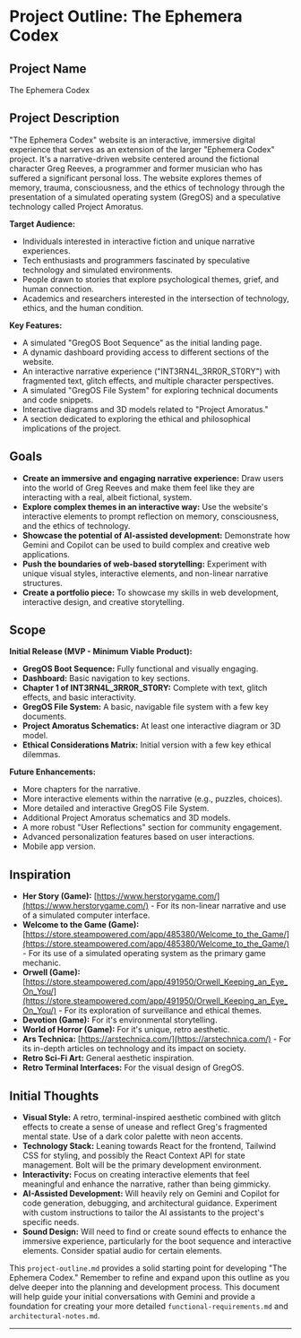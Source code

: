 # Project Outline: The Ephemera Codex

## Project Name

The Ephemera Codex

## Project Description

"The Ephemera Codex" website is an interactive, immersive digital experience that serves as an extension of the larger "Ephemera Codex" project. It's a narrative-driven website centered around the fictional character Greg Reeves, a programmer and former musician who has suffered a significant personal loss. The website explores themes of memory, trauma, consciousness, and the ethics of technology through the presentation of a simulated operating system (GregOS) and a speculative technology called Project Amoratus.

**Target Audience:**

*   Individuals interested in interactive fiction and unique narrative experiences.
*   Tech enthusiasts and programmers fascinated by speculative technology and simulated environments.
*   People drawn to stories that explore psychological themes, grief, and human connection.
*   Academics and researchers interested in the intersection of technology, ethics, and the human condition.

**Key Features:**

*   A simulated "GregOS Boot Sequence" as the initial landing page.
*   A dynamic dashboard providing access to different sections of the website.
*   An interactive narrative experience ("INT3RN4L_3RR0R_ST0RY") with fragmented text, glitch effects, and multiple character perspectives.
*   A simulated "GregOS File System" for exploring technical documents and code snippets.
*   Interactive diagrams and 3D models related to "Project Amoratus."
*   A section dedicated to exploring the ethical and philosophical implications of the project.

## Goals

*   **Create an immersive and engaging narrative experience:**  Draw users into the world of Greg Reeves and make them feel like they are interacting with a real, albeit fictional, system.
*   **Explore complex themes in an interactive way:**  Use the website's interactive elements to prompt reflection on memory, consciousness, and the ethics of technology.
*   **Showcase the potential of AI-assisted development:** Demonstrate how Gemini and Copilot can be used to build complex and creative web applications.
*   **Push the boundaries of web-based storytelling:** Experiment with unique visual styles, interactive elements, and non-linear narrative structures.
*   **Create a portfolio piece:** To showcase my skills in web development, interactive design, and creative storytelling.

## Scope

**Initial Release (MVP - Minimum Viable Product):**

*   **GregOS Boot Sequence:** Fully functional and visually engaging.
*   **Dashboard:** Basic navigation to key sections.
*   **Chapter 1 of INT3RN4L_3RR0R_ST0RY:**  Complete with text, glitch effects, and basic interactivity.
*   **GregOS File System:**  A basic, navigable file system with a few key documents.
*   **Project Amoratus Schematics:** At least one interactive diagram or 3D model.
*   **Ethical Considerations Matrix:** Initial version with a few key ethical dilemmas.

**Future Enhancements:**

*   More chapters for the narrative.
*   More interactive elements within the narrative (e.g., puzzles, choices).
*   More detailed and interactive GregOS File System.
*   Additional Project Amoratus schematics and 3D models.
*   A more robust "User Reflections" section for community engagement.
*   Advanced personalization features based on user interactions.
*   Mobile app version.

## Inspiration

*   **Her Story (Game):**  [https://www.herstorygame.com/](https://www.herstorygame.com/) - For its non-linear narrative and use of a simulated computer interface.
*   **Welcome to the Game (Game):** [https://store.steampowered.com/app/485380/Welcome_to_the_Game/](https://store.steampowered.com/app/485380/Welcome_to_the_Game/) - For its use of a simulated operating system as the primary game mechanic.
*   **Orwell (Game):** [https://store.steampowered.com/app/491950/Orwell_Keeping_an_Eye_On_You/](https://store.steampowered.com/app/491950/Orwell_Keeping_an_Eye_On_You/) - For its exploration of surveillance and ethical themes.
*   **Devotion (Game):** For it's environmental storytelling.
*   **World of Horror (Game):** For it's unique, retro aesthetic.
*   **Ars Technica:** [https://arstechnica.com/](https://arstechnica.com/) - For its in-depth articles on technology and its impact on society.
*   **Retro Sci-Fi Art:** General aesthetic inspiration.
*   **Retro Terminal Interfaces:** For the visual design of GregOS.

## Initial Thoughts

*   **Visual Style:**  A retro, terminal-inspired aesthetic combined with glitch effects to create a sense of unease and reflect Greg's fragmented mental state. Use of a dark color palette with neon accents.
*   **Technology Stack:**  Leaning towards React for the frontend, Tailwind CSS for styling, and possibly the React Context API for state management. Bolt will be the primary development environment.
*   **Interactivity:**  Focus on creating interactive elements that feel meaningful and enhance the narrative, rather than being gimmicky.
*   **AI-Assisted Development:**  Will heavily rely on Gemini and Copilot for code generation, debugging, and architectural guidance. Experiment with custom instructions to tailor the AI assistants to the project's specific needs.
*   **Sound Design:**  Will need to find or create sound effects to enhance the immersive experience, particularly for the boot sequence and interactive elements. Consider spatial audio for certain elements.

This `project-outline.md` provides a solid starting point for developing "The Ephemera Codex." Remember to refine and expand upon this outline as you delve deeper into the planning and development process. This document will help guide your initial conversations with Gemini and provide a foundation for creating your more detailed `functional-requirements.md` and `architectural-notes.md`.

---